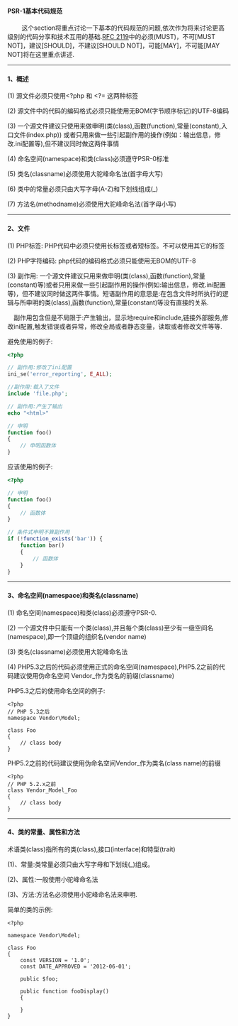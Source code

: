 #### PSR-1基本代码规范

&emsp;&emsp; 这个section将重点讨论一下基本的代码规范的问题,依次作为将来讨论更高级别的代码分享和技术互用的基础.[RFC 2119](http://www.ietf.org/rfc/rfc2119.txt)中的必须(MUST)，不可[MUST NOT]，建议[SHOULD]，不建议[SHOULD NOT]，可能[MAY]，不可能[MAY NOT]将在这里重点讲述.

-------

#### 1、概述

(1) 源文件必须只使用<?php 和 <?= 这两种标签

(2) 源文件中的代码的编码格式必须只能使用无BOM(字节顺序标记)的UTF-8编码

(3) 一个源文件建议只使用来做申明(类(class),函数(function),常量(constant),入口文件(index.php)) 或者只用来做一些引起副作用的操作(例如：输出信息，修改.ini配置等),但不建议同时做这两件事情 

(4) 命名空间(namespace)和类(class)必须遵守PSR-0标准

(5) 类名(classname)必须使用大驼峰命名法(首字母大写)

(6) 类中的常量必须只由大写字母(A-Z)和下划线组成(_)

(7) 方法名(methodname)必须使用大驼峰命名法(首字母小写)

-------

#### 2、文件

(1) PHP标签: PHP代码中必须只使用长标签<?php ?>或者短标签<?= ?>。不可以使用其它的标签

(2) PHP字符编码: php代码的编码格式必须只能使用无BOM的UTF-8

(3) 副作用: 一个源文件建议只用来做申明(类(class),函数(function),常量(constant)等)或者只用来做一些引起副作用的操作(例如:输出信息，修改.ini配置等)，但不建议同时做这两件事情。短语副作用的意思是:在包含文件时所执行的逻辑与所申明的类(class),函数(function),常量(constant)等没有直接的关系.

&emsp;副作用包含但是不局限于:产生输出，显示地require和include,链接外部服务,修改ini配置,触发错误或者异常，修改全局或者静态变量，读取或者修改文件等等.

避免使用的例子:
```php
<?php

// 副作用:修改了ini配置
ini_se('error_reporting', E_ALL);

//副作用:载入了文件
include 'file.php';

// 副作用:产生了输出
echo "<html>"

// 申明
function foo()
{
    // 申明函数体
}
```


应该使用的例子:

```php
<?php

// 申明
function foo()
{
    // 函数体
}

// 条件式申明不算副作用
if (!function_exists('bar')) {
    function bar()
    {
        // 函数体
    }
}
```

-------

#### 3、命名空间(namespace)和类名(classname)

(1) 命名空间(namespace)和类(class)必须遵守PSR-0.

(2) 一个源文件中只能有一个类(class),并且每个类(class)至少有一级空间名(namespace),即一个顶级的组织名(vendor name)

(3) 类名(classname)必须使用大驼峰命名法

(4) PHP5.3之后的代码必须使用正式的命名空间(namespace),PHP5.2之前的代码建议使用伪命名空间 Vendor_作为类名的前缀(classname)

PHP5.3之后的使用命名空间的例子:

```
<?php
// PHP 5.3之后
namespace Vendor\Model;

class Foo
{
    // class body
}

```

PHP5.2之前的代码建议使用伪命名空间Vendor_作为类名(class name)的前缀

```
<?php
// PHP 5.2.x之前
class Vendor_Model_Foo
{
    // class body
}
```

-------

#### 4、类的常量、属性和方法

术语类(class)指所有的类(class),接口(interface)和特型(trait)

(1)、常量:类常量必须只由大写字母和下划线(_)组成。

(2)、属性:一般使用小驼峰命名法

(3)、方法:方法名必须使用小驼峰命名法来申明.

简单的类的示例:

```
<?php

namespace Vendor\Model;

class Foo
{
    const VERSION = '1.0';
    const DATE_APPROVED = '2012-06-01';

    public $foo;

    public function fooDisplay()
    {

    }
}
```
